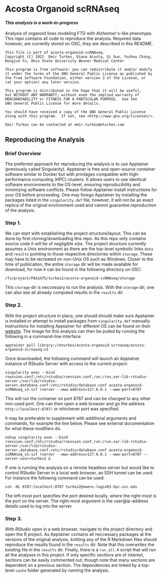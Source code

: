 # Acosta Organoid scRNAseq
#### *This analysis is a work-in-progress*

Analysis of organoid lines modeling FTD with Alzheimer's-like phenotype.
This repo contains all code to reproduce the analysis.
Required data however, are currently stored on OSC, they are described in this README.

```
This file is part of acosta-organoid-scRNAseq.
Copyright (C) 2022  Emir Turkes, Diana Acosta, Gi Guo, Yuzhou Chang,
Hongjun Fu, Ohio State University Wexner Medical Center

This program is free software: you can redistribute it and/or modify
it under the terms of the GNU General Public License as published by
the Free Software Foundation, either version 3 of the License, or
(at your option) any later version.

This program is distributed in the hope that it will be useful,
but WITHOUT ANY WARRANTY; without even the implied warranty of
MERCHANTABILITY or FITNESS FOR A PARTICULAR PURPOSE.  See the
GNU General Public License for more details.

You should have received a copy of the GNU General Public License
along with this program.  If not, see <http://www.gnu.org/licenses/>.

Emir Turkes can be contacted at emir.turkes@eturkes.com
```

## Reproducing the Analysis

### Brief Overview

The preferred approach for reproducing the analysis is to use Apptainer (previously called Singularity).
Apptainer is free and open-source container software similar to Docker but with privilages compatible with high-performance computing (HPC) clusters.
It allows users to use identical software environments to the OS-level, ensuring reproducibility and minimizing software conflicts.
Please follow Apptainer install instructions for your OS before proceeding.
One may forego Apptainer by installing the packages listed in the `singularity.def` file, however, it will not be an exact replica of the original environment used and cannot guarantee reproduction of the analysis.

### Step 1.

We can start with establishing the project structure/layout.
This can be done by first cloning/downloading this repo.
As this repo only contains source code it will be of negligible size.
The project structure currently assumes a Unix environment as there are the top-level symbolic links `data` and `results` pointing to those respective directories within `storage`.
These may have to be recreated on non-Unix OS such as Windows.
Closer to the time of publication, the entire `storage` dir will be made available for download, for now it can be found in the following directory on OSC:

```
/fs/project/PAS1475/turkes2/acosta-organoid-scRNAseq/storage
```

This `storage` dir is neccessary to run the analysis.
With the `storage` dir, one can also see all already computed results in the `results` dir.

### Step 2.

With the project structure in place, one should should make sure Apptainer is installed or attempt to install packages from `singularity.def` manually.
Instructions for installing Apptainer for different OS can be found on their [website](https://apptainer.org/).
The image for this analysis can then be pulled by running the following in a command-line interface:

```
apptainer pull library://eturkes/acosta-organoid-scrnaseq/acosta-organoid-scrnaseq:v3
```

Once downloaded, the following command will launch an Apptainer instance of RStudio Server with access to the current project:

```
singularity exec --bind rsession.conf:/etc/rstudio/rsession.conf,run:/run,var-lib-rstudio-server:/var/lib/rstudio-server,database.conf:/etc/rstudio/database.conf acosta-organoid-scRNAseq_v3.sif rserver --www-address=127.0.0.1 --www-port=8787
```

This will run the container on port 8787 and can be changed to any other non-used port.
One can then open a web browser and go the address `http://localhost:8787/` or whichever port was specified.

It may be preferable to supplement with additional arguments and commands, for example the line below. Please see external documentation for what these modifiers do.

```
nohup singularity exec --bind rsession.conf:/etc/rstudio/rsession.conf,run:/run,var-lib-rstudio-server:/var/lib/rstudio-server,database.conf:/etc/rstudio/database.conf acosta-organoid-scRNAseq_v3.sif rserver --www-address=127.0.0.1 --www-port=8787 --server-user=turkes2 &
```

If one is running the analysis on a remote headless server but would like to control RStudio Server in a local web browser, an SSH tunnel can be used.
For instance the following command can be used:

```
ssh -NL 8787:localhost:8787 turkes2@owens-login03.hpc.osc.edu
```

The left-most port specifies the port desired locally, where the right-most is the port on the server.
The right-most argument is the user@ip-address details used to log into the server.

### Step 3.

With RStudio open in a web browser, navigate to the project directory and open the R project.
As Apptainer contains all neccessary packages at the versions of the original analysis, knitting any of the R Markdown files should reproduce the results found in the `results` dir.
Note that this overwrites the existing file in the `results` dir.
Finally, there is a `run_all.R` script that will run all the analyses in this project.
If only specific sections are of interest, sections can be easily commented out, though note that many sections are dependent on a previous section.
The dependencies are linked by a top-level `cache` folder generated by running the analysis.
